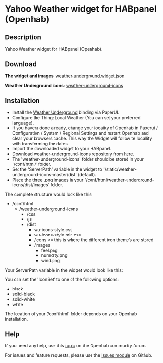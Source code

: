 # Yahoo Weather widget for HABpanel (Openhab)

## Description
Yahoo Weather widget for HABpanel (Openhab).

## Download
**The widget and images**: [weather-underground.widget.json](https://github.com/BasvanH/habpanel-widget-weatherunderground)

**Weather Underground icons**: [weather-underground-icons](https://www.npmjs.com/package/weather-underground-icons)

## Installation
- Install the [Weather Underground](https://docs.openhab.org/addons/bindings/weatherunderground/readme.html) binding via PaperUI.
- Configure the Thing: Local Weather (You can set your preferred language).
- If you havent done already, change your locality of Openhab in Paperui / Configuration / System / Regional Settings and restart Openhab and clear your browsers cache. This way the Widget will follow te locallity with transforming the dates.
- Import the downloaded widget to your HABpanel.
- Download weather-underground-icons repository from [here](https://github.com/manifestinteractive/weather-underground-icons).
- The 'weather-underground-icons' folder should be stored in your '/conf/html/' folder.
- Set the 'ServerPath' variable in the widget to '/static/weather-underground-icons-master/dist' (default).
- Place the three .png images in your '/conf/html/weather-underground-icons/dist/images' folder.

The complete structure would look like this:

- /conf/html
  - /weather-underground-icons
    - /css
    - /js
    - /dist
      - wu-icons-style.css
      - wu-icons-style.min.css
      - /icons <= this is where the different icon theme’s are stored
      - /images
        - feel.png
        - humidity.png
        - wind.png
        
Your ServerPath variable in the widget would look like this:

<div ng-init="ServerPath='/static/weather-underground-icons-master/dist'; IconSet='white'">

You can set the 'IconSet' to one of the following options:
- black
- solid-black
- solid-white
- white

The location of your ‘/conf/html’ folder depends on your Openhab installation.

## Help
If you need any help, use this [topic](https://community.openhab.org/t/weather-underground-widget-with-forecast/40260) on the Openhab community forum.

For issues and feature requests, please use the [Issues module](https://github.com/BasvanH/habpanel-widget-weatherunderground/issues) on Github.
